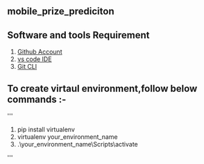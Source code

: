 ## mobile_prize_prediciton

## Software and tools Requirement

1. [Github Account](https://github.com)
2. [vs code IDE](https://code.visualstudio.com/)
3. [Git CLI](https://git-scm.com/book/en/v2/Getting-Started-The-Command-Line)

## To create virtaul environment,follow below commands :-
''' 
1. pip install virtualenv
2. virtualenv your_environment_name
3. .\your_environment_name\Scripts\activate

'''